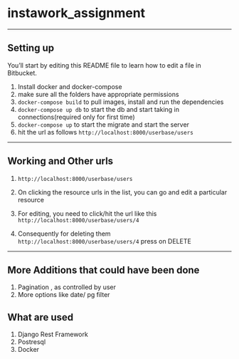 # instawork_assignment


---

## Setting up

You’ll start by editing this README file to learn how to edit a file in Bitbucket.

1. Install docker and docker-compose
2. make sure all the folders have appropriate permissions
3. `docker-compose build` to pull images, install and run the dependencies
4. `docker-compose up db` to start the db and start taking in connections(required only for first time)
5. `docker-compose up` to start the migrate and start the server
6. hit the url as follows `http://localhost:8000/userbase/users`


---

## Working and Other urls

1. `http://localhost:8000/userbase/users`
2. On clicking the resource urls in the list, you can go and edit a particular resource
3. For editing, you need to click/hit the url like this 
	`http://localhost:8000/userbase/users/4`

4. Consequently for deleting them 
	`http://localhost:8000/userbase/users/4`
	press on DELETE
---

## More Additions that could have been done

1. Pagination , as controlled by user
2. More options like date/ pg filter

## What are used

1. Django Rest Framework
2. Postresql
3. Docker